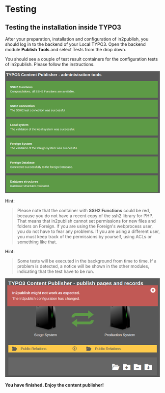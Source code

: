 # Testing

## Testing the installation inside TYPO3

After your preparation, installation and configuration of in2publish, you should log in to the backend of your Local TYPO3.
Open the backend module **Publish Tools** and select Tests from the drop down.

You should see a couple of test result containers for the configuration tests of in2publish. Please follow the instructions.

![Backend module tests](_img/module_tools_test.png)

Hint:

> Please note that the container with **SSH2 Functions** could be red, because you do not have a recent copy of the ssh2 library for PHP.
> That means that in2publish cannot set permissions for new files and folders on Foreign. If you are using the Foreign's
> webprocess user, you do not have to fear any problems. If you are using a different user, you must keep track of
> the permissions by yourself, using ACLs or something like that.

Hint:

> Some tests will be executed in the background from time to time.
> If a problem is detected, a notice will be shown in the other modules, indicating that the test have to be run.

![Problem detected](_img/module_problem_detected.png)

**You have finished. Enjoy the content publisher!**
